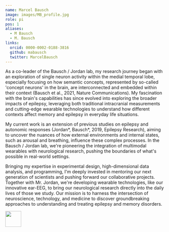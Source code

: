 ```yaml
---
name: Marcel Bausch
image: images/MB_profile.jpg
role: pi
pos: 1
aliases:
  - M Bausch
  - M. Bausch
links:
  orcid: 0000-0002-0188-3816
  github: mabausch
  twitter: MarcelBausch
---
```


As a co-leader of the Bausch / Jordan lab, my research journey began with an exploration of single neuron activity within the medial temporal lobe, especially focusing on how semantic concepts, represented by so-called 'concept neurons' in the brain, are interconnected and embedded within their context (Bausch et al., 2021, Nature Communications).  My fascination with the brain's capabilities has since evolved into exploring the broader impacts of epilepsy, leveraging both traditional intracranial measurements and cutting-edge wearable technologies to understand how different contexts affect memory and epilepsy in everyday life situations.

My current work is an extension of previous studies on epilepsy and autonomic responses (Jordan*, Bausch*, 2019, Epilepsy Research), aiming to uncover the nuances of how external environments and internal states, such as arousal and breathing, influence these complex processes. In the Bausch / Jordan lab, we're pioneering the integration of multimodal wearables with neurological research, pushing the boundaries of what's possible in real-world settings.

Bringing my expertise in experimental design, high-dimensional data analysis, and programming, I'm deeply invested in mentoring our next generation of scientists and pushing forward our collaborative projects. Together with Mr. Jordan, we're developing wearable technologies, like our innovative ear-EEG, to bring our neurological research directly into the daily lives of those we study. Our mission is to harness the intersection of neuroscience, technology, and medicine to discover groundbreaking approaches to understanding and treating epilepsy and memory disorders.
<div>
<a href="https://www.uni-bonn.de/en/research-and-teaching/research-profile/transdisciplinary-research-areas/tra-1-modelling/home"><img src="/../AppliedNeuro/images/TRA_image.png" width="50" height="50" alt=""></a>
</div>